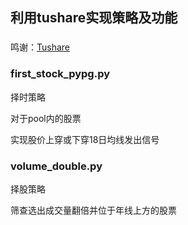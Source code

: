 ## 利用tushare实现策略及功能

###
鸣谢：[Tushare](http://tushare.org/classifying.html)

### first_stock_pypg.py

择时策略

对于pool内的股票

实现股价上穿或下穿18日均线发出信号

### volume_double.py

择股策略

筛查选出成交量翻倍并位于年线上方的股票
